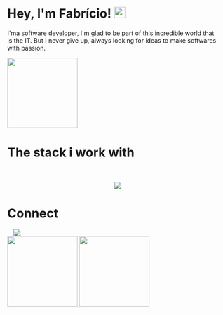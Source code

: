 # Hey, I'm Fabrício! <img src="https://raw.githubusercontent.com/Tarikul-Islam-Anik/Animated-Fluent-Emojis/master/Emojis/Hand%20gestures/Call%20Me%20Hand.png" alt="Call Me Hand" width="25" height="25" />

I'ma software developer, I'm glad to be part of this incredible world that is the IT. But I never give up, always looking for ideas to make softwares with passion.

<div style="display: flex; margin-bottom:2em;" >
<img  height="160em" src="https://github-readme-streak-stats.herokuapp.com/?user=Fabricio-developer&theme=react&hide_border=true" />
</div>
   
#  The stack i work with

<div style="display: inline_block"><br>
<p align="center">
    <img src="https://skillicons.dev/icons?i=angular,react,nextjs,nodejs,tailwind,materialui,express,java,spring,php,figma,github,gradle,html,css,js,ts,mongodb,mysql" />
</p>

# Connect
<div style="display: flex;" >
  <a href="https://www.linkedin.com/in/fabriciosantosdeveloper" style="margin-left: 1em" >
    <img  src="https://skillicons.dev/icons?i=linkedin" />
  </a>

</div>

 <a href="https://github.com/Fabricio-developer" style="margin-top: 1em" >
  <img height="160em" src="https://github-readme-stats.vercel.app/api?username=Fabricio-developer&show_icons=true&theme=react&include_all_commits=true&count_private=true&border_radius=8&hide_border=true&bg_color=2D333B"/>
  <img height="160em" src="https://github-readme-stats.vercel.app/api/top-langs/?username=Fabricio-developer&layout=compact&langs_count=7&theme=react&border_radius=8&hide_border=true&bg_color=2D333B"/>

<!-- - Creating stylish effects like glassmorphism at this repo. [Stylish-library](https://github.com/Fabricio-developer/stylish-library)  -->

<!--
**Fabricio-developer/Fabricio-developer** is a ✨ _special_ ✨ repository because its `README.md` (this file) appears on your GitHub profile.
Here are some ideas to get you started:

## My Github stats:

<p align="center"> <img src="https://github-readme-stats.vercel.app/api?username=Fabricio-developer&show_icons=true&theme=gotham" alt="Fabrício dos santos stats" />
